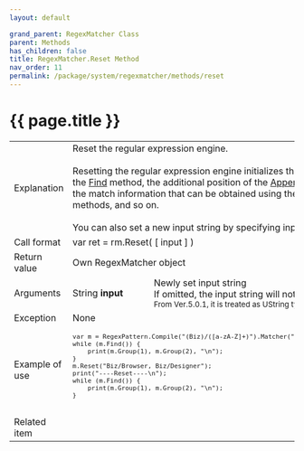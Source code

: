 ```yaml
---
layout: default

grand_parent: RegexMatcher Class
parent: Methods
has_children: false
title: RegexMatcher.Reset Method
nav_order: 11
permalink: /package/system/regexmatcher/methods/reset
---
```

# {{ page.title }}


<table>
  <tr>
    <td>Explanation</td>
    <td colspan="2">Reset the regular expression engine.<br><br>Resetting the regular expression engine initializes the current position of the <a href="/package/system/regexmatcher/methods/find">Find</a> method, the additional position of the <a href="/package/system/regexmatcher/methods/appendreplacement">Appendreplacement</a> method, the match information that can be obtained using the <a href="/package/system/regexmatcher/methods/start">Start</a>, <a href="/package/system/regexmatcher/methods/end">End</a>, <a href="/package/system/regexmatcher/methods/group">Group</a> methods, and so on.<br><br>You can also set a new input string by specifying input.</td>
  </tr>
  <tr>
    <td>Call format</td>
    <td colspan="2">var ret = rm.Reset( [ input ] )</td>
  </tr>
  <tr>
    <td>Return value</td>
    <td colspan="2">Own RegexMatcher object</td>
  </tr>  
  <tr>
    <td>Arguments</td>
    <td>String <b>input</b></td>
    <td>Newly set input string<br>If omitted, the input string will not be changed.<br><small>From Ver.5.0.1, it is treated as UString type in Unicode mode.</small></td>
  </tr>
  <tr>
    <td>Exception</td>
    <td colspan="2">None</td>
  </tr>
  <tr>
    <td>Example of use</td>
    <td colspan="2"><code><pre>
var m = RegexPattern.Compile("(Biz)/([a-zA-Z]+)").Matcher("Biz/Browser, PrintStream");
while (m.Find()) {
    print(m.Group(1), m.Group(2), "\n");
}
m.Reset("Biz/Browser, Biz/Designer");
print("----Reset----\n");
while (m.Find()) {
    print(m.Group(1), m.Group(2), "\n");
}
    </pre></code></td>
  </tr>
  <tr>
    <td>Related item</td>
    <td colspan="2"></td>
  </tr>
</table>
